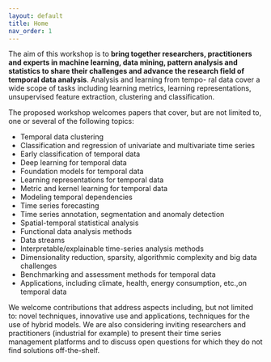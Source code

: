 ```yaml
---
layout: default
title: Home
nav_order: 1
---
```


The aim of this workshop is to **bring together researchers, practitioners and experts in
machine learning, data mining, pattern analysis and statistics to share their challenges and
advance the research field of temporal data analysis**. Analysis and learning from tempo-
ral data cover a wide scope of tasks including learning metrics, learning representations,
unsupervised feature extraction, clustering and classification.

The proposed workshop welcomes papers that cover, but are not limited to, one or several of the following topics:
* Temporal data clustering
* Classification and regression of univariate and multivariate time series
* Early classification of temporal data
* Deep learning for temporal data
* Foundation models for temporal data
* Learning representations for temporal data
* Metric and kernel learning for temporal data
* Modeling temporal dependencies
* Time series forecasting
* Time series annotation, segmentation and anomaly detection
* Spatial-temporal statistical analysis
* Functional data analysis methods
* Data streams
* Interpretable/explainable time-series analysis methods
* Dimensionality reduction, sparsity, algorithmic complexity and big data challenges
* Benchmarking and assessment methods for temporal data
* Applications, including climate, health, energy consumption, etc.,on temporal data

We welcome contributions that address aspects including, but not limited to: novel
techniques, innovative use and applications, techniques for the use of hybrid models. We are
also considering inviting researchers and practitioners (industrial for example) to present
their time series management platforms and to discuss open questions for which they do
not find solutions off-the-shelf.
